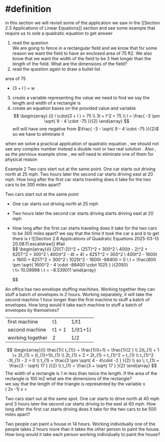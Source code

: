 # #definition 
in this section we will revisit some of the application we saw  in the [[Section 2.3 Applications of Linear Equations]] section and see  some example  that require us to sole  a quadratic equation to get answer 
1.  read the  question  
We are going to fence in a rectangular field and we know that for some reason we want the field to have an enclosed area of 75 ft2. We also know that we want the width of the field to be 3 feet longer than the length of the field. What are the dimensions of the field?
2.  read the question  again to draw a bullet  list 

area  of  75  
- (3  +  l ) = w 
3.  create a  variable representing the  value we need to find   we say  the length and width  of  a rectangle is 
4. create an equation bases on the provided value and  variable  
$$ \begin{array} {l}  
 l  \cdot(3  +  l )     =  75   \\
3l  +  l^2    = 75    \\
l   =   \frac{  -3 \pm \sqrt{ 9 -  4 \cdot -75  }}{2}
\end{array}   $$  will  will have one  negative from $\frac{  -3 - \sqrt{ 9 -  4 \cdot -75  }}{2}$  so we have to eliminate it 



when  we  solve a practical   application  of   quadratic  equation  ,  we should not see any complex  number instead a double  root or two real solution  .  Also ,  as  the pervious example show  ,  we  will need to eliminate one of them  for  physical reason   


Example 2 Two cars start out at the same point. One car starts out driving north at 25 mph. Two hours later the second car starts driving east at 20 mph. How long after the first car starts traveling does it take for the two cars to be 300 miles apart? 

Two cars start out at the same point  
-  One car starts out driving north at 25 mph  
-  Two hours later the second car starts driving  starts driving east at 20 mph   
- How long after the first car starts traveling does it take for the two cars to be 300 miles apart? 
we  say that the time   it took  the car a  and b  to get there is  t 
![[Section 2.8  Applications of Quadratic Equations 2025-03-13 20.08.11.excalidraw]]
#fail  
$$
\begin{array}{l}
(20(T-2))^2    +  (25T)^2    =   300^2   \\
400(t -  2)^2  +  625T^2   =  300^2    \\
 400(t^2 -  4t + 4)  +  625T^2   =   300^2     \\
400t^2    -  1600t  +  1600  +   625T^2   = 300^2        \\
1025t^2   -    1600t -88400 =  0   \\
t =  \frac{800 \pm  \sqrt{ 1600^2   -  4 \cdot -88400  \cdot 1025   }  }{2050}  
\\ t=  10.09998   \\
t =  −8.539011
\end{array} 

 
  $$

An office has two envelope stuffing machines. Working together they can stuff a batch of envelopes in 2 hours. Working separately, it will take the second machine 1 hour longer than the first machine to stuff a batch of envelopes. How long would it take each machine to stuff a batch of envelopes by themselves?

|                  |          |          |
| ---------------- | -------- | -------- |
| first machine    | t1       | 1/t1     |
| second  machine  | t1   + 1 | 1/(t1+1) |
| working together | 2        | 1/2      |

$$
\begin{array}{l}
\frac{1}{ t_{1}}    + \frac{1}{t+1}  =  \frac{1}{2 }  \\
2(t_{1}  + 1  )+   2t_{1}     =  (t_{1}+1)t_{1} \\
2t_{1}   +  2  +   2t_{1}    =  t_{1}^2  + t_{1}   \\
t_{1}^2 -3t_{1} - 2     =  0    \\
t_{1}  =  \frac{3  \pm \sqrt{ 4  -  4\cdot   -2   }  }{2}   \\
so  \;  t_{1}  =  \frac{3   -  \sqrt{  17  }  }{2}   \\
t_{1}   =  \frac{3   +  \sqrt{ 17 }  }{2}
\end{array}
 $$ The width of a rectangle is 1 m less than twice the length. If the area of the rectangle is 100 m2 what are the dimensions of the rectangle?   
we say that the length  of the triangle  is  represented by  the variable x  
( 2x -1) x   =   


Two cars start out at the same spot. One car starts to drive north at 40 mph and 3 hours later the second car starts driving to the east at 60 mph. How long after the first car starts driving does it take for the two cars to be 500 miles apart?

Two people can paint a house in 14 hours. Working individually one of the people takes 2 hours more than it takes the other person to paint the house. How long would it take each person working individually to paint the house?